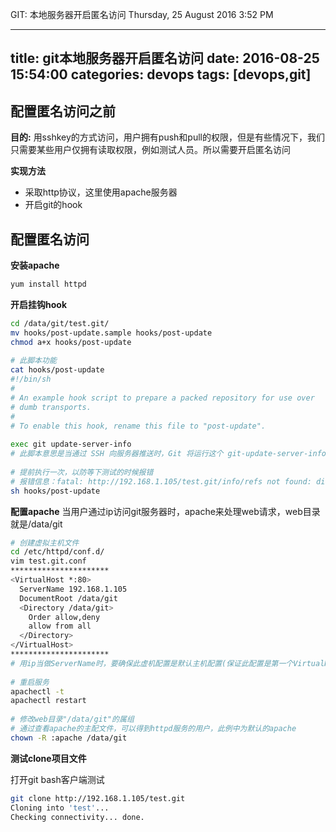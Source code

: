 GIT: 本地服务器开启匿名访问
Thursday, 25 August 2016
3:52 PM
 
---
title: git本地服务器开启匿名访问
date: 2016-08-25 15:54:00
categories: devops
tags: [devops,git]
---
## 配置匿名访问之前
**目的:**
用sshkey的方式访问，用户拥有push和pull的权限，但是有些情况下，我们只需要某些用户仅拥有读取权限，例如测试人员。所以需要开启匿名访问
 
**实现方法**
- 采取http协议，这里使用apache服务器
- 开启git的hook
 
<!--more-->
 
## 配置匿名访问
**安装apache**
``` bash
yum install httpd
```
 
**开启挂钩hook**
``` bash
cd /data/git/test.git/
mv hooks/post-update.sample hooks/post-update
chmod a+x hooks/post-update
 
# 此脚本功能
cat hooks/post-update 
#!/bin/sh
#
# An example hook script to prepare a packed repository for use over
# dumb transports.
#
# To enable this hook, rename this file to "post-update".
 
exec git update-server-info
# 此脚本意思是当通过 SSH 向服务器推送时，Git 将运行这个 git-update-server-info 命令来更新匿名 HTTP 访问获取数据时所需要的文件。
 
# 提前执行一次，以防等下测试的时候报错
# 报错信息：fatal: http://192.168.1.105/test.git/info/refs not found: did you run git update-server-info on the server?
sh hooks/post-update
```
 
**配置apache**
当用户通过ip访问git服务器时，apache来处理web请求，web目录就是/data/git
``` bash
# 创建虚拟主机文件
cd /etc/httpd/conf.d/
vim test.git.conf
**********************
<VirtualHost *:80>
  ServerName 192.168.1.105
  DocumentRoot /data/git
  <Directory /data/git>
    Order allow,deny
    allow from all
  </Directory>
</VirtualHost>
**********************
# 用ip当做ServerName时，要确保此虚机配置是默认主机配置(保证此配置是第一个VirtualHost即可)，否则会出错
 
# 重启服务
apachectl -t
apachectl restart
 
# 修改web目录"/data/git"的属组
# 通过查看apache的主配文件，可以得到httpd服务的用户，此例中为默认的apache
chown -R :apache /data/git
```
 
**测试clone项目文件**
 
打开git bash客户端测试
``` bash
git clone http://192.168.1.105/test.git
Cloning into 'test'...
Checking connectivity... done.
```
